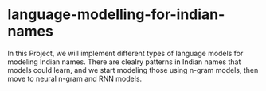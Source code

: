 # language-modelling-for-indian-names
 In this Project, we will implement different types of language models for modeling Indian names. There are clealry patterns in Indian names that models could learn, and we start modeling those using n-gram models, then move to neural n-gram and RNN models.
